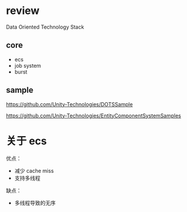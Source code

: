 # review
Data Oriented Technology Stack

## core
- ecs
- job system
- burst

## sample
https://github.com/Unity-Technologies/DOTSSample

https://github.com/Unity-Technologies/EntityComponentSystemSamples



# 关于 ecs
优点：
- 减少 cache miss
- 支持多线程

缺点：
- 多线程导致的无序
